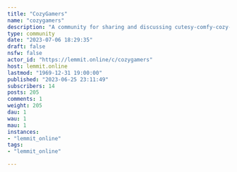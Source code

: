 ```yaml
---
title: "CozyGamers" 
name: "cozygamers"
description: "A community for sharing and discussing cutesy-comfy-cozy-relaxy games that you want the world to know about. We want to hear all about your..."
type: community
date: "2023-07-06 18:29:35"
draft: false
nsfw: false
actor_id: "https://lemmit.online/c/cozygamers"
host: lemmit.online
lastmod: "1969-12-31 19:00:00"
published: "2023-06-25 23:11:49"
subscribers: 14
posts: 205
comments: 1
weight: 205
dau: 1
wau: 1
mau: 1
instances:
- "lemmit_online"
tags: 
- "lemmit_online"

---
```

